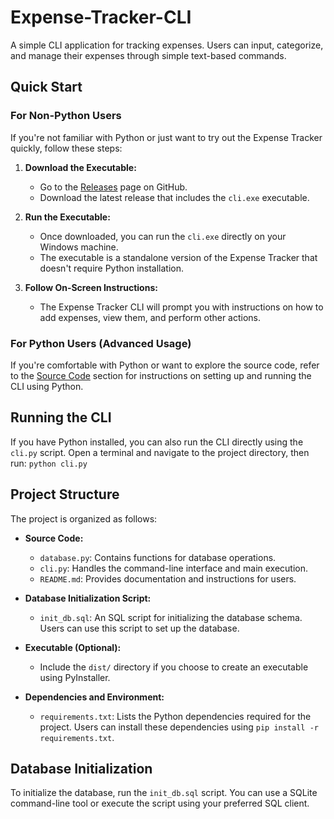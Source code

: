 # Expense-Tracker-CLI

A simple CLI application for tracking expenses. Users can input, categorize, and manage their expenses through simple text-based commands.

## Quick Start

### For Non-Python Users

If you're not familiar with Python or just want to try out the Expense Tracker quickly, follow these steps:

1. **Download the Executable:**
   - Go to the [Releases](https://github.com/Kevin-CS/Expense-Tracker-CLI/releases) page on GitHub.
   - Download the latest release that includes the `cli.exe` executable.

2. **Run the Executable:**
   - Once downloaded, you can run the `cli.exe` directly on your Windows machine.
   - The executable is a standalone version of the Expense Tracker that doesn't require Python installation.

3. **Follow On-Screen Instructions:**
   - The Expense Tracker CLI will prompt you with instructions on how to add expenses, view them, and perform other actions.

### For Python Users (Advanced Usage)

If you're comfortable with Python or want to explore the source code, refer to the [Source Code](#project-structure) section for instructions on setting up and running the CLI using Python.

## Running the CLI

If you have Python installed, you can also run the CLI directly using the `cli.py` script. Open a terminal and navigate to the project directory, then run: `python cli.py`

## Project Structure

The project is organized as follows:

- **Source Code:**
  - `database.py`: Contains functions for database operations.
  - `cli.py`: Handles the command-line interface and main execution.
  - `README.md`: Provides documentation and instructions for users.

- **Database Initialization Script:**
  - `init_db.sql`: An SQL script for initializing the database schema. Users can use this script to set up the database.

- **Executable (Optional):**
  - Include the `dist/` directory if you choose to create an executable using PyInstaller.

- **Dependencies and Environment:**
  - `requirements.txt`: Lists the Python dependencies required for the project. Users can install these dependencies using `pip install -r requirements.txt`.

## Database Initialization

To initialize the database, run the `init_db.sql` script. You can use a SQLite command-line tool or execute the script using your preferred SQL client.
